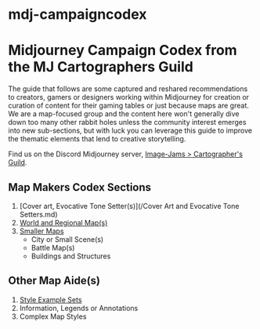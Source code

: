 # mdj-campaigncodex
# Midjourney Campaign Codex from the MJ Cartographers Guild
The guide that follows are some captured and reshared recommendations to creators, gamers or designers working within Midjourney for creation or curation of content for their gaming tables or just because maps are great. We are a map-focused group and the content here won't generally dive down too many other rabbit holes unless the community interest emerges into new sub-sections, but with luck you can leverage this guide to improve the thematic elements that lend to creative storytelling.

Find us on the Discord Midjourney server, [Image-Jams > Cartographer's Guild](https://discord.com/channels/662267976984297473/1041406703784181881).

## Map Makers Codex Sections
1. [Cover art, Evocative Tone Setter(s)](/Cover Art and Evocative Tone Setters.md)
2. [World and Regional Map(s)](/WorldMaps.md)
3. [Smaller Maps](/SmallerMaps.md)
    * City or Small Scene(s)
    * Battle Map(s)
    * Buildings and Structures

## Other Map Aide(s) 
1. [Style Example Sets](/StyleExamples.md)
2. Information, Legends or Annotations
3. Complex Map Styles
